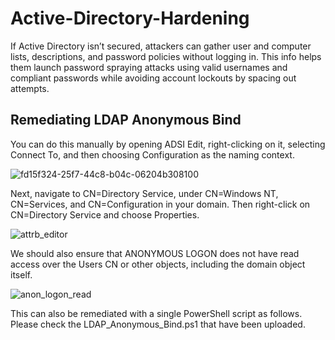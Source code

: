 # Active-Directory-Hardening
If Active Directory isn’t secured, attackers can gather user and computer lists, descriptions, and password policies without logging in. This info helps them launch password spraying attacks using valid usernames and compliant passwords while avoiding account lockouts by spacing out attempts.

## Remediating LDAP Anonymous Bind

You can do this manually by opening ADSI Edit, right-clicking on it, selecting Connect To, and then choosing Configuration as the naming context.

![fd15f324-25f7-44c8-b04c-06204b308100](https://github.com/user-attachments/assets/8bfcc60d-c534-479a-9e25-21cabf3c699b)

Next, navigate to CN=Directory Service, under CN=Windows NT, CN=Services, and CN=Configuration in your domain. Then right-click on CN=Directory Service and choose Properties.

![attrb_editor](https://github.com/user-attachments/assets/33721b4f-08d2-4b50-8055-8fcf3fb22afe)

We should also ensure that ANONYMOUS LOGON does not have read access over the Users CN or other objects, including the domain object itself.

![anon_logon_read](https://github.com/user-attachments/assets/d9a6e0ef-da9f-4cd9-8ca9-7b95c8647ada)

This can also be remediated with a single PowerShell script as follows. Please check the LDAP_Anonymous_Bind.ps1 that have been uploaded.

